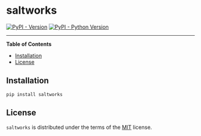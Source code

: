 # saltworks

[![PyPI - Version](https://img.shields.io/pypi/v/saltworks.svg)](https://pypi.org/project/saltworks)
[![PyPI - Python Version](https://img.shields.io/pypi/pyversions/saltworks.svg)](https://pypi.org/project/saltworks)

-----

**Table of Contents**

- [Installation](#installation)
- [License](#license)

## Installation

```console
pip install saltworks
```

## License

`saltworks` is distributed under the terms of the [MIT](https://spdx.org/licenses/MIT.html) license.
